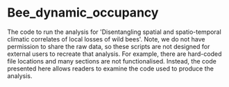 # Bee_dynamic_occupancy
The code to run the analysis for 'Disentangling spatial and spatio-temporal climatic correlates of local losses of wild bees'. Note, we do not have permission to share the raw data, so these scripts are not designed for external users to recreate that analysis. For example, there are hard-coded file locations and many sections are not functionalised. Instead, the code presented here allows readers to examine the code used to produce the analysis.
